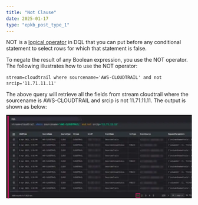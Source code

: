 ```yaml
---
title: "Not Clause"
date: 2025-01-17
type: "epkb_post_type_1"
---
```


  
NOT is a [logical operator](https://mode.com/sql-tutorial/sql-logical-operators) in DQL that you can put before any conditional statement to select rows for which that statement is false.

To negate the result of any Boolean expression, you use the NOT operator. The following illustrates how to use the NOT operator:

```
stream=cloudtrail where sourcename='AWS-CLOUDTRAIL' and not srcip='11.71.11.11'
```

The above query will retrieve all the fields from stream cloudtrail where the sourcename is AWS-CLOUDTRAIL and srcip is not 11.71.11.11. The output is shown as below:

![image 1-Dec-06-2023-04-22-06-7896-AM](./images-Not%20Clause/Not-Clause-1.png)
